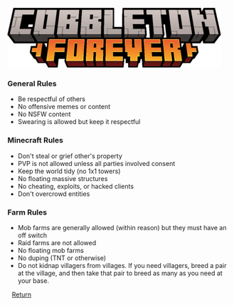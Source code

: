 ![](_assets/cobbleton_forever_logo.png)

<section class='coverpage'>

### General Rules
* Be respectful of others
* No offensive memes or content
* No NSFW content
* Swearing is allowed but keep it respectful

### Minecraft Rules
* Don't steal or grief other's property
* PVP is not allowed unless all parties involved consent
* Keep the world tidy (no 1x1 towers)
* No floating massive structures
* No cheating, exploits, or hacked clients
* Don't overcrowd entities

### Farm Rules
* Mob farms are generally allowed (within reason) but they must have an off switch
* Raid farms are not allowed
* No floating mob farms
* No duping (TNT or otherwise)
* Do not kidnap villagers from villages. If you need villagers, breed a pair at the village, and then take that pair to breed as many as you need at your base.

</section>

<a href="#/" class='coverpage-button'><i class="fa-solid fa-left-long" style='padding-right: 10px;'></i>Return</a>